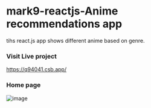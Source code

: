 # mark9-reactjs-Anime recommendations app
tihs react.js app shows different anime based on genre.

### Visit Live project
https://q94041.csb.app/

### Home page
![image](https://user-images.githubusercontent.com/35638589/211624741-f35346a6-c90a-442a-bfb2-7b16f5994c40.png)
